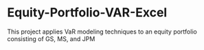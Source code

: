 # Equity-Portfolio-VAR-Excel
This project applies VaR modeling techniques to an equity portfolio consisting of GS, MS, and JPM
